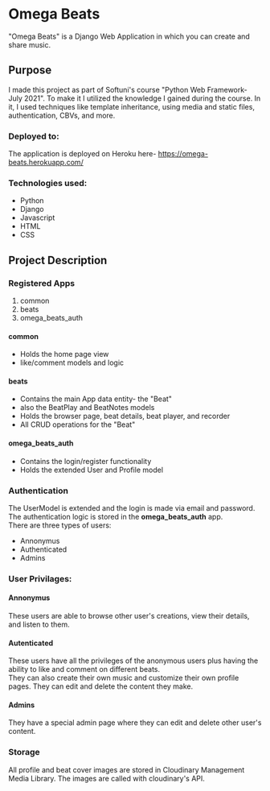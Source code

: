# Omega Beats
"Omega Beats" is a Django Web Application in which you can create and share music.

## Purpose
I made this project as part of Softuni's course "Python Web Framework- July 2021". To make it I utilized the knowledge I gained during the course. In it, I used techniques like template inheritance, using media and static files, authentication, CBVs, and more.

### Deployed to:
The application is deployed on Heroku here- https://omega-beats.herokuapp.com/

### Technologies used:
* Python 
* Django
* Javascript
* HTML
* CSS

## Project Description
### Registered Apps
1. common
2. beats
3. omega_beats_auth
#### common 
* Holds the home page view
* like/comment models and logic
#### beats
* Contains the main App data entity- the "Beat"
* also the BeatPlay and BeatNotes models
* Holds the browser page, beat details, beat player, and recorder
* All CRUD operations for the "Beat"
#### omega_beats_auth
* Contains the login/register functionality
* Holds the extended User and Profile model

### Authentication
The UserModel is extended and the login is made via email and password.<br>
The authentication logic is stored in the <b>omega_beats_auth</b> app.<br>
There are three types of users:
* Annonymus
* Authenticated
* Admins
### User Privilages:
#### Annonymus
These users are able to browse other user's creations, view their details, and listen to them.
#### Autenticated
These users have all the privileges of the anonymous users plus having the ability to like and comment on different beats.<br>
They can also create their own music and customize their own profile pages. They can edit and delete the content they make.
#### Admins
They have a special admin page where they can edit and delete other user's content.

### Storage
All profile and beat cover images are stored in Cloudinary Management Media Library. The images are called with cloudinary's API.
